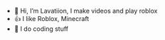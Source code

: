 - 👋 Hi, I’m Lavatiion, I make videos and play roblox
- 👍 I like Roblox, Minecraft
- 🌱 I do coding stuff

<!---
LavatitionGit/LavatitionGit is a ✨ special ✨ repository because its `README.md` (this file) appears on your GitHub profile.
You can click the Preview link to take a look at your changes.
--->

